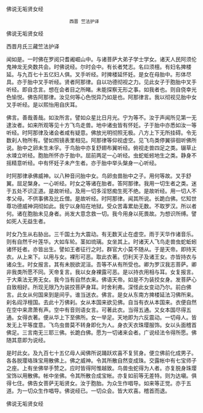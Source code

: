   佛说无垢贤女经  

                        　　西晋 竺法护译  

佛说无垢贤女经  

西晋月氏三藏竺法护译  

闻如是。一时佛在罗阅只耆阇崛山中。与诸菩萨大弟子学士学女。诸天人民阿须伦鬼神龙无央数共会。时佛说经。尔时会中。有长者梵志。名曰须檀。有妇名捭楼延。与九百七十五亿妇人俱。叉手听经。时捭楼延怀妊。是女在母胎中。形体尽具。亦于胎中叉手听经。贤者阿那律。自以功德彻视之力。见此女子于胞胎中叉手听经。即自念言。想在会者目之所睹。未能探察无形之事。如我者也。则自侥幸光色愉悦。佛告阿那律。汝见何等心色悦异乃如是也。阿那律言。我以彻视见胎中女叉手听经。是以熙怡用自庆耳。  

佛言。善哉善哉。如汝所言。譬如众星比日月光。宁为等不。汝于声闻所见第一无逮汝者。如来所观等见十方飞鸟走兽。地中诸虫皆有怀妊。子于胎中亦悉如汝一等听经。时阿那律及诸会者咸有疑意。佛放光明彻照无极。八方上下无所挂碍。令无数刹人物所有。譬如照镜表里相见。阿那律等仰视虚空。见飞鸟类停翼徘徊听佛所说。胎中之卵未生未孚。于鸟胎中亦复舒翅布翼听经。俯视走兽四足之类。辍草止水竦立听经。胞胎所怀亦于胎中。屈前两足一心听经。虫蛇蚯蚓地生之类。静身不摇精意听经。中有怀妊子未产生者。亦于胎中举头槃身一心听经。  

时阿那律承佛威神。以八种音问胎中女。鸟卵虫兽胎中之子。用何等故。叉手舒翼。屈足槃身。一心听经。时女之等诸在胎者。答阿那律。我用一切生者之类。迷于五处不识正道。是故听经。及用一切多淫怒痴生死不绝。是故听经。用一切人不孝父母。不供事佛及比丘僧。是故听经。时阿那律。闻其所说。长跪白佛。忆知世尊功德威神洞彻如此。我宁以身陷在地狱。受众苦毒累劫无数。不取罗汉。所以者何。诸在胞胎未见身者。尚发大意念救一切。我今用身以死畏故。为想识所缚。譬如死人无益生者。  

时女乃生从右胁出。三千国土为大震动。有无数天止在虚空。雨于天华作诸音乐。则有自然千叶莲华。大如车轮。茎如琉璃。女坐其上。时诸天人飞鸟走兽虫蛇蚯蚓诸怀妊者。亦皆出生。譬如王者征行之时。群官大小莫不随从。于是天帝。即持天衣。从上来下。以用与女。裸形可恶。取此衣著。忉利天子及诸王女。亦皆持衣与诸众生。时女报言。其有未脱欲泥洹。吾等不从有所受也。卿为罗汉我志菩萨。卿非我类所愿不同。天帝复言。我以女身裸露可恶。是以持衣用相与耳。女复报言。于大乘法无男无女。我今当有自然衣来。佛语天帝。如是不为装挍女身。发菩萨心自致相好。所现无限乃为装挍菩萨身耳。时舍利弗。深怪此女变动乃尔。前白佛言。此女从何国来到是间乎。谁当送衣。佛言。是女从东南方捭楼延法习佛所来。刹名阎浮檀国。去此十万佛刹。女从本国来欲见佛。自当有衣从本国来。衣便自然在空中来肃萧有声。空中有音则语女言。可著此衣。当得五通。又女本国尽得五通。女得衣著。便从华上下至佛所。女一举足。天地即为六反震动。一切母人。皆发无上平等度意。飞鸟虫兽莫不转身即化为人。身衣天衣珠璎服饰。女以头面稽首佛足。三言南无三耶三佛。长跪白佛。愿为一切诸来会者。广说经法令得所愿。佛随其意即为说经。  

是时此女。及九百七十五亿母人闻佛所说踊跃欢喜不复贸身。便立佛前化成男子。各各脱璎珞珠宝用散佛上。佛之威神。令其所散自然变成珠。交露帐中有七宝师子之座。上有坐佛举手赞之。应时皆得阿惟越致。鸟兽虫蛇得为人者。亦复脱身珠璎宝饰以用散佛。帐中坐佛。令其所散合成宝帐。亦复如前等无差特。则为达嚫。俱得七住。佛告女菩萨无垢贤女。汝于胞胎。为众生作唱导。如来等正觉。亦于五道。为一切众生作唱导。佛说经已。一切众会。皆大欢喜。稽首而退。  

佛说无垢贤女经  
